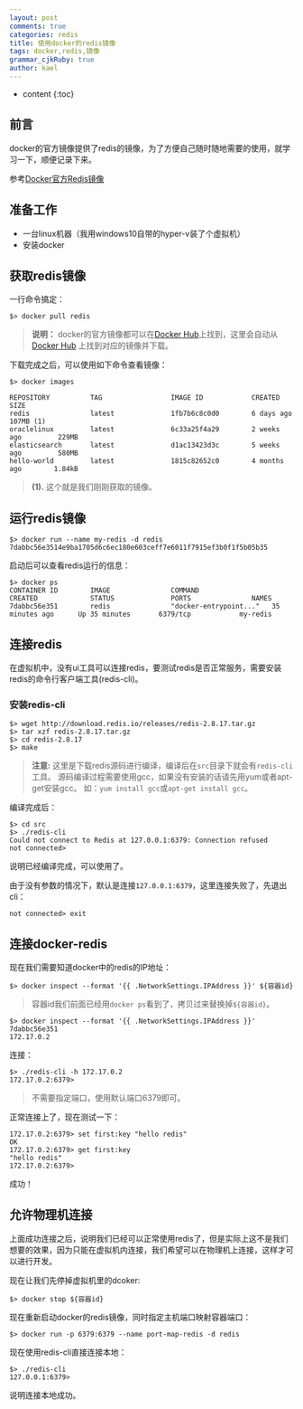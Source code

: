 ```yaml
---
layout: post
comments: true
categories: redis
title: 使用docker的redis镜像
tags: docker,redis,镜像
grammar_cjkRuby: true
author: kael
---
```


* content
{:toc}

## 前言

docker的官方镜像提供了redis的镜像，为了方便自己随时随地需要的使用，就学习一下，顺便记录下来。

参考[Docker官方Redis镜像](https://hub.docker.com/_/redis/)

## 准备工作

* 一台linux机器（我用windows10自带的hyper-v装了个虚拟机）
* 安装docker

## 获取redis镜像

一行命令搞定：

```
$> docker pull redis
```

> **说明：** docker的官方镜像都可以在[Docker Hub](https://hub.docker.com/)上找到，这里会自动从[Docker Hub](https://hub.docker.com/)
> 上找到对应的镜像并下载。

下载完成之后，可以使用如下命令查看镜像：

```
$> docker images

REPOSITORY          TAG                 IMAGE ID            CREATED             SIZE
redis               latest              1fb7b6c8c0d0        6 days ago          107MB (1)
oraclelinux         latest              6c33a25f4a29        2 weeks ago         229MB
elasticsearch       latest              d1ac13423d3c        5 weeks ago         580MB
hello-world         latest              1815c82652c0        4 months ago        1.84kB
```

> **(1).** 这个就是我们刚刚获取的镜像。

## 运行redis镜像

```
$> docker run --name my-redis -d redis
7dabbc56e3514e9ba1705d6c6ec180e603ceff7e6011f7915ef3b0f1f5b05b35
```

启动后可以查看redis运行的信息：

```
$> docker ps
CONTAINER ID        IMAGE               COMMAND                  CREATED             STATUS              PORTS               NAMES
7dabbc56e351        redis               "docker-entrypoint..."   35 minutes ago      Up 35 minutes       6379/tcp            my-redis
```

## 连接redis

在虚拟机中，没有ui工具可以连接redis，要测试redis是否正常服务，需要安装redis的命令行客户端工具(redis-cli)。

### 安装redis-cli

```
$> wget http://download.redis.io/releases/redis-2.8.17.tar.gz
$> tar xzf redis-2.8.17.tar.gz
$> cd redis-2.8.17
$> make
```

> **注意:** 这里是下载redis源码进行编译，编译后在`src`目录下就会有`redis-cli`工具。
> 源码编译过程需要使用gcc，如果没有安装的话请先用yum或者apt-get安装gcc。
> 如：`yum install gcc`或`apt-get install gcc`。

编译完成后：

```
$> cd src
$> ./redis-cli
Could not connect to Redis at 127.0.0.1:6379: Connection refused
not connected> 
```

说明已经编译完成，可以使用了。

由于没有参数的情况下，默认是连接`127.0.0.1:6379`，这里连接失败了，先退出cli：

```
not connected> exit
```

## 连接docker-redis

现在我们需要知道docker中的redis的IP地址：

```
$> docker inspect --format '{{ .NetworkSettings.IPAddress }}' ${容器id}
```

> 容器id我们前面已经用`docker ps`看到了，拷贝过来替换掉`${容器id}`。

```
$> docker inspect --format '{{ .NetworkSettings.IPAddress }}' 7dabbc56e351
172.17.0.2
```

连接：

```
$> ./redis-cli -h 172.17.0.2
172.17.0.2:6379> 
```

> 不需要指定端口，使用默认端口6379即可。

正常连接上了，现在测试一下：

```
172.17.0.2:6379> set first:key "hello redis"
OK
172.17.0.2:6379> get first:key
"hello redis"
172.17.0.2:6379> 
```

成功！

## 允许物理机连接

上面成功连接之后，说明我们已经可以正常使用redis了，但是实际上这不是我们想要的效果，因为只能在虚拟机内连接，我们希望可以在物理机上连接，这样才可以进行开发。

现在让我们先停掉虚拟机里的dcoker:

```
$> docker stop ${容器id}
```

现在重新启动docker的redis镜像，同时指定主机端口映射容器端口：

```
$> docker run -p 6379:6379 --name port-map-redis -d redis
```

现在使用redis-cli直接连接本地：

```
$> ./redis-cli
127.0.0.1:6379>
```

说明连接本地成功。